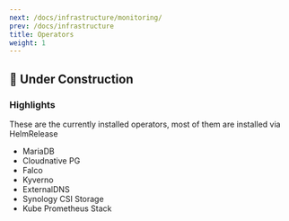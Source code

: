 ```yaml
---
next: /docs/infrastructure/monitoring/
prev: /docs/infrastructure
title: Operators
weight: 1
---
```


## 🚧 Under Construction

### Highlights

These are the currently installed operators, most of them are installed via HelmRelease

* MariaDB
* Cloudnative PG
* Falco
* Kyverno
* ExternalDNS
* Synology CSI Storage
* Kube Prometheus Stack

